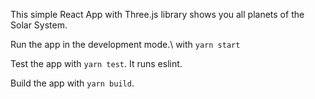 This simple React App with Three.js library shows you all planets of the Solar System.

Run the app in the development mode.\ with `yarn start`

Test the app with `yarn test`.  It runs eslint.

Build the app with `yarn build`.
